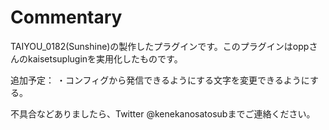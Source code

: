 # Commentary
TAIYOU_0182(Sunshine)の製作したプラグインです。このプラグインはoppさんのkaisetsupluginを実用化したものです。

追加予定：
・コンフィグから発信できるようにする文字を変更できるようにする。

不具合などありましたら、Twitter @kenekanosatosubまでご連絡ください。
